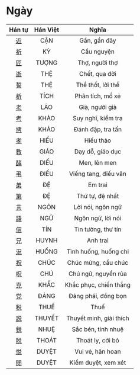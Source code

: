 
# Ngày

| Hán tự | Hán Việt | Nghĩa |
| :---: | :---: | :---: |
| [近](https://www.tiengnhatdongian.com/kanji/giai-nghia-kanji-%E8%BF%91) | CẬN | Gần, gần đây |
| [祈](https://www.tiengnhatdongian.com/kanji/giai-nghia-kanji-%E7%A5%88) | KỲ | Cầu nguyện |
| [匠](https://www.tiengnhatdongian.com/kanji/giai-nghia-kanji-%E5%8C%A0) | TƯỢNG | Thợ, người thợ |
| [逝](https://www.tiengnhatdongian.com/kanji/giai-nghia-kanji-%E9%80%9D) | THỆ | Chết, qua đời |
| [誓](https://www.tiengnhatdongian.com/kanji/giai-nghia-kanji-%E8%AA%93) | THỆ | Thề thốt, lời thề |
| [析](https://www.tiengnhatdongian.com/kanji/giai-nghia-kanji-%E6%9E%90) | TÍCH | Phân tích, mổ xẻ |
| [老](https://www.tiengnhatdongian.com/kanji/giai-nghia-kanji-%E8%80%81) | LÃO | Già, người già |
| [考](https://www.tiengnhatdongian.com/kanji/giai-nghia-kanji-%E8%80%83) | KHẢO | Suy nghĩ, kiểm tra |
| [拷](https://www.tiengnhatdongian.com/kanji/giai-nghia-kanji-%E6%8B%B7) | KHẢO | Đánh đập, tra tấn |
| [孝](https://www.tiengnhatdongian.com/kanji/giai-nghia-kanji-%E5%AD%9D) | HIẾU | Hiếu thảo |
| [教](https://www.tiengnhatdongian.com/kanji/giai-nghia-kanji-%E6%95%99) | GIÁO | Dạy dỗ, giáo dục |
| [酵](https://www.tiengnhatdongian.com/kanji/giai-nghia-kanji-%E9%85%B5) | DIẾU | Men, lên men |
| [弔](https://www.tiengnhatdongian.com/kanji/giai-nghia-kanji-%E5%BC%94) | ĐIẾU | Viếng tang, điếu văn |
| [弟](https://www.tiengnhatdongian.com/kanji/giai-nghia-kanji-%E5%BC%9F) | ĐỆ | Em trai |
| [第](https://www.tiengnhatdongian.com/kanji/giai-nghia-kanji-%E7%AC%AC) | ĐỆ | Thứ tự, đệ nhất |
| [言](https://www.tiengnhatdongian.com/kanji/giai-nghia-kanji-%E8%A8%80) | NGÔN | Lời nói, ngôn ngữ |
| [語](https://www.tiengnhatdongian.com/kanji/giai-nghia-kanji-%E8%AA%9E) | NGỮ | Ngôn ngữ, lời nói |
| [信](https://www.tiengnhatdongian.com/kanji/giai-nghia-kanji-%E4%BF%A1) | TÍN | Tin tưởng, thư tín |
| [兄](https://www.tiengnhatdongian.com/kanji/giai-nghia-kanji-%E5%85%84) | HUYNH | Anh trai |
| [況](https://www.tiengnhatdongian.com/kanji/giai-nghia-kanji-%E6%B3%81) | HUỐNG | Tình huống, huống chi |
| [祝](https://www.tiengnhatdongian.com/kanji/giai-nghia-kanji-%E7%A5%9D) | CHÚC | Chúc mừng, cầu chúc |
| [呪](https://www.tiengnhatdongian.com/kanji/giai-nghia-kanji-%E5%91%AA) | CHÚ | Chú ngữ, nguyền rủa |
| [克](https://www.tiengnhatdongian.com/kanji/giai-nghia-kanji-%E5%85%8B) | KHẮC | Khắc phục, chiến thắng |
| [党](https://www.tiengnhatdongian.com/kanji/giai-nghia-kanji-%E5%85%9A) | ĐẢNG | Đảng phái, đồng bọn |
| [税](https://www.tiengnhatdongian.com/kanji/giai-nghia-kanji-%E7%A8%8E) | THUẾ | Thuế |
| [説](https://www.tiengnhatdongian.com/kanji/giai-nghia-kanji-%E8%AA%AC) | THUYẾT | Thuyết minh, giải thích |
| [鋭](https://www.tiengnhatdongian.com/kanji/giai-nghia-kanji-%E9%8B%AD) | NHUỆ | Sắc bén, tinh nhuệ |
| [脱](https://www.tiengnhatdongian.com/kanji/giai-nghia-kanji-%E8%84%B1) | THOÁT | Thoát ly, cởi bỏ |
| [悦](https://www.tiengnhatdongian.com/kanji/giai-nghia-kanji-%E6%82%A6) | DUYỆT | Vui vẻ, hân hoan |
| [閲](https://www.tiengnhatdongian.com/kanji/giai-nghia-kanji-%E9%96%B2) | DUYỆT | Kiểm duyệt, xem xét |

